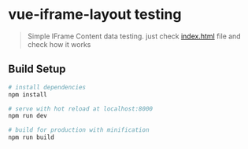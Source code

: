 # vue-iframe-layout testing

> Simple IFrame Content data testing. just check [index.html](https://emranahmed.github.io/vue-iframe-layout/) file and check how it works

## Build Setup

``` bash
# install dependencies
npm install

# serve with hot reload at localhost:8000
npm run dev

# build for production with minification
npm run build
```

